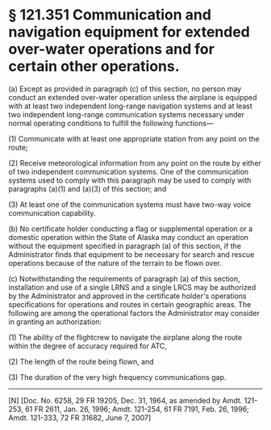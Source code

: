# § 121.351   Communication and navigation equipment for extended over-water operations and for certain other operations.

(a) Except as provided in paragraph (c) of this section, no person may conduct an extended over-water operation unless the airplane is equipped with at least two independent long-range navigation systems and at least two independent long-range communication systems necessary under normal operating conditions to fulfill the following functions—


(1) Communicate with at least one appropriate station from any point on the route;


(2) Receive meteorological information from any point on the route by either of two independent communication systems. One of the communication systems used to comply with this paragraph may be used to comply with paragraphs (a)(1) and (a)(3) of this section; and


(3) At least one of the communication systems must have two-way voice communication capability.


(b) No certificate holder conducting a flag or supplemental operation or a domestic operation within the State of Alaska may conduct an operation without the equipment specified in paragraph (a) of this section, if the Administrator finds that equipment to be necessary for search and rescue operations because of the nature of the terrain to be flown over. 


(c) Notwithstanding the requirements of paragraph (a) of this section, installation and use of a single LRNS and a single LRCS may be authorized by the Administrator and approved in the certificate holder's operations specifications for operations and routes in certain geographic areas. The following are among the operational factors the Administrator may consider in granting an authorization:


(1) The ability of the flightcrew to navigate the airplane along the route within the degree of accuracy required for ATC,


(2) The length of the route being flown, and


(3) The duration of the very high frequency communications gap.



---

[N] [Doc. No. 6258, 29 FR 19205, Dec. 31, 1964, as amended by Amdt. 121-253, 61 FR 2611, Jan. 26, 1996; Amdt. 121-254, 61 FR 7191, Feb. 26, 1996; Amdt. 121-333, 72 FR 31682, June 7, 2007]




